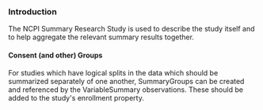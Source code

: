 ### Introduction

The NCPI Summary Research Study is used to describe the study itself and to help aggregate the relevant summary results together. 

#### Consent (and other) Groups 

For studies which have logical splits in the data which should be summarized separately of one another, SummaryGroups can be created and referenced by the VariableSummary observations. These should be added to the study's enrollment property.
